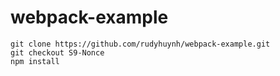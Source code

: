 # webpack-example

```
git clone https://github.com/rudyhuynh/webpack-example.git
git checkout S9-Nonce
npm install
```
